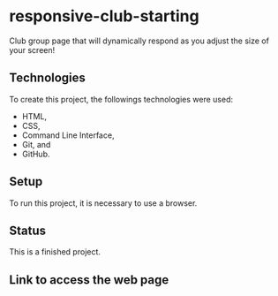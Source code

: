 # responsive-club-starting
Club group page that will dynamically respond as you adjust the size of your screen!​

## Technologies
To create this project, the followings technologies were used:

- HTML, 
- CSS, 
- Command Line Interface, 
- Git, and 
- GitHub.

## Setup
To run this project, it is necessary to use a browser.

## Status
This is a finished project.

## Link to access the web page
